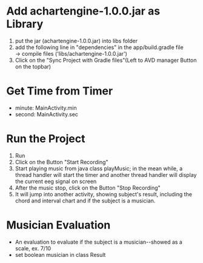 # Add achartengine-1.0.0.jar as Library
1. put the jar (achartengine-1.0.0.jar) into libs folder
2. add the following line in "dependencies" in the app/build.gradle file  
   -> compile files ('libs/achartengine-1.0.0.jar')
3. Click on the "Sync Project with Gradle files"(Left to AVD manager Button on the topbar)

# Get Time from Timer
- minute: MainActivity.min
- second: MainActivity.sec

# Run the Project
1. Run
2. Click on the Button "Start Recording"
3. Start playing music from java class playMusic; in the mean while, a thread handler will start the timer and another thread handler will display the current eeg signal on screen
4. After the music stop, click on the Button "Stop Recording"
5. It will jump into another activity, showing subject's result, including the chord and interval chart and if the subject is a musician.

# Musician Evaluation
- An evaluation to evaluate if the subject is a musician--showed as a scale, ex. 7/10
- set boolean musician in class Result
